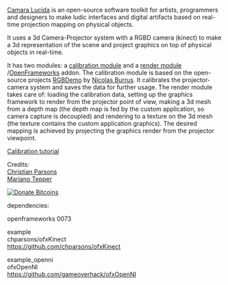 [Camara Lucida](http://www.camara-lucida.com.ar/) is an open-source software toolkit for artists, programmers and designers to make ludic interfaces and digital artifacts based on real-time projection mapping on physical objects.

It uses a 3d Camera-Projector system with a RGBD camera (kinect) to make a 3d representation of the scene and project graphics on top of physical objects in real-time. 

It has two modules: a [calibration module](https://github.com/chparsons/rgbdemo) and a [render module](https://github.com/chparsons/ofxCamaraLucida) /[OpenFrameworks](http://www.openframeworks.cc/) addon. The calibration module is based on the open-source projects [RGBDemo](https://github.com/nburrus/rgbdemo) by [Nicolas Burrus](https://github.com/nburrus). It calibrates the projector-camera system and saves the data for further usage. The render module takes care of: loading the calibration data, setting up the graphics framework to render from the projector point of view, making a 3d mesh from a depth map (the depth map is fed by the custom application, so camera capture is decoupled) and rendering to a texture on the 3d mesh (the texture contains the custom application graphics). The desired mapping is achieved by projecting the graphics render from the projector viewpoint.

[Calibration tutorial](http://www.camara-lucida.com.ar/tutorials/calibration)

Credits:  
[Christian Parsons](http://www.chparsons.com.ar/)  
[Mariano Tepper](http://www.tc.umn.edu/~mhtepper/)  

[![Donate Bitcoins](http://christianparsons.com.ar/img/donate_bitcoins.png)](http://chparsons.com.ar/#donate)   

<!--[![Flattr this git repo](http://api.flattr.com/button/flattr-badge-large.png)](https://flattr.com/submit/auto?user_id=chparsons&url=https://github.com/chparsons/ofxCamaraLucida&title=Camara Lucida&language=en_GB&tags=github&category=software)   -->


dependencies:  

openframeworks 0073   

example  
chparsons/ofxKinect  
https://github.com/chparsons/ofxKinect

example_openni  
ofxOpenNI  
https://github.com/gameoverhack/ofxOpenNI  

